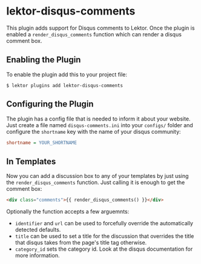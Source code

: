 # lektor-disqus-comments

This plugin adds support for Disqus comments to Lektor.  Once the plugin is
enabled a `render_disqus_comments` function which can render a disqus comment
box.

## Enabling the Plugin

To enable the plugin add this to your project file:

```shell
$ lektor plugins add lektor-disqus-comments
```

## Configuring the Plugin

The plugin has a config file that is needed to inform it about your
website.  Just create a file named `disqus-comments.ini` into your
`configs/` folder and configure the `shortname` key with the name of
your disqus community:

```ini
shortname = YOUR_SHORTNAME
```

## In Templates

Now you can add a discussion box to any of your templates by just using
the `render_disqus_comments` function.  Just calling it is enough to
get the comment box:

```html
<div class="comments">{{ render_disqus_comments() }}</div>
```

Optionally the function accepts a few arguemnts:

* `identifier` and `url` can be used to forcefully override the automatically
  detected defaults.
* `title` can be used to set a title for the discussion that overrides
  the title that disqus takes from the page's title tag otherwise.
* `category_id` sets the category id.  Look at the disqus documentation
  for more information.
